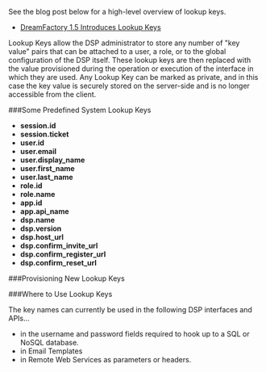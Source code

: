 See the blog post below for a high-level overview of lookup keys.

* [DreamFactory 1.5 Introduces Lookup Keys](http://blog.dreamfactory.com/dreamfactory-introduces-lookup-keys)

Lookup Keys allow the DSP administrator to store any number of "key value" pairs that can be attached to a user, a role, or to the global configuration of the DSP itself. These lookup keys are then replaced with the value provisioned during the operation or execution of the interface in which they are used. Any Lookup Key can be marked as private, and in this case the key value is securely stored on the server-side and is no longer accessible from the client.

###Some Predefined System Lookup Keys

* **session.id**
* **session.ticket**
* **user.id**
* **user.email**
* **user.display_name**
* **user.first_name**
* **user.last_name**
* **role.id**
* **role.name**
* **app.id**
* **app.api_name**
* **dsp.name**
* **dsp.version**
* **dsp.host_url**
* **dsp.confirm_invite_url**
* **dsp.confirm_register_url**
* **dsp.confirm_reset_url**

###Provisioning New Lookup Keys

###Where to Use Lookup Keys

The key names can currently be used in the following DSP interfaces and APIs... 

* in the username and password fields required to hook up to a SQL or NoSQL database. 
* in Email Templates 
* in Remote Web Services as parameters or headers.